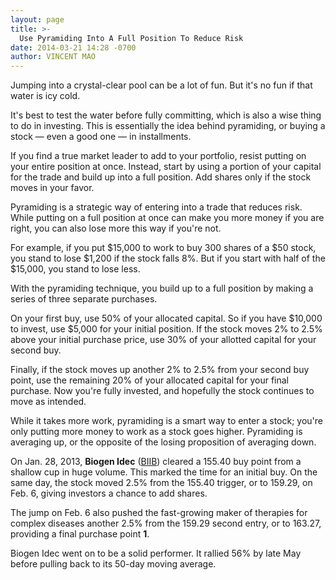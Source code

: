 ```yaml
---
layout: page
title: >-
  Use Pyramiding Into A Full Position To Reduce Risk
date: 2014-03-21 14:28 -0700
author: VINCENT MAO
---
```





Jumping into a crystal-clear pool can be a lot of fun. But it's no fun if that water is icy cold.

  

It's best to test the water before fully committing, which is also a wise thing to do in investing. This is essentially the idea behind pyramiding, or buying a stock — even a good one — in installments.

  

If you find a true market leader to add to your portfolio, resist putting on your entire position at once. Instead, start by using a portion of your capital for the trade and build up into a full position. Add shares only if the stock moves in your favor.

  

Pyramiding is a strategic way of entering into a trade that reduces risk. While putting on a full position at once can make you more money if you are right, you can also lose more this way if you're not.

  

For example, if you put \$15,000 to work to buy 300 shares of a \$50 stock, you stand to lose \$1,200 if the stock falls 8%. But if you start with half of the \$15,000, you stand to lose less.

  

With the pyramiding technique, you build up to a full position by making a series of three separate purchases.

  

On your first buy, use 50% of your allocated capital. So if you have \$10,000 to invest, use \$5,000 for your initial position. If the stock moves 2% to 2.5% above your initial purchase price, use 30% of your allotted capital for your second buy.

  

Finally, if the stock moves up another 2% to 2.5% from your second buy point, use the remaining 20% of your allocated capital for your final purchase. Now you're fully invested, and hopefully the stock continues to move as intended.

  

While it takes more work, pyramiding is a smart way to enter a stock; you're only putting more money to work as a stock goes higher. Pyramiding is averaging up, or the opposite of the losing proposition of averaging down.

  

On Jan. 28, 2013, **Biogen Idec** ([BIIB](https://research.investors.com/quote.aspx?symbol=BIIB)) cleared a 155.40 buy point from a shallow cup in huge volume. This marked the time for an initial buy. On the same day, the stock moved 2.5% from the 155.40 trigger, or to 159.29, on Feb. 6, giving investors a chance to add shares.

  

The jump on Feb. 6 also pushed the fast-growing maker of therapies for complex diseases another 2.5% from the 159.29 second entry, or to 163.27, providing a final purchase point **1**.

  

Biogen Idec went on to be a solid performer. It rallied 56% by late May before pulling back to its 50-day moving average.




